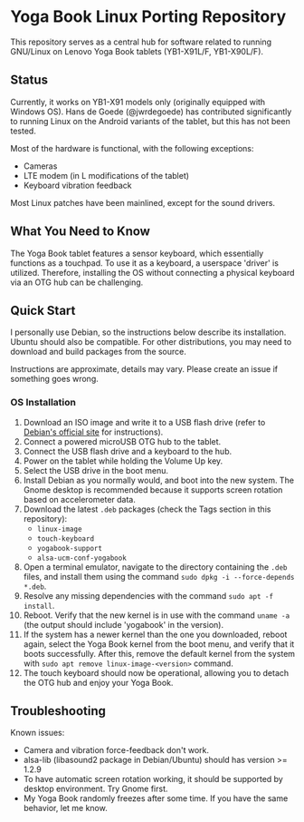 # Yoga Book Linux Porting Repository

This repository serves as a central hub for software related to running GNU/Linux
on Lenovo Yoga Book tablets (YB1-X91L/F, YB1-X90L/F).

## Status

Currently, it works on YB1-X91 models only (originally equipped with Windows
OS). Hans de Goede (@jwrdegoede) has contributed significantly to running Linux
on the Android variants of the tablet, but this has not been tested.

Most of the hardware is functional, with the following exceptions:
- Cameras
- LTE modem (in L modifications of the tablet)
- Keyboard vibration feedback

Most Linux patches have been mainlined, except for the sound drivers.

## What You Need to Know

The Yoga Book tablet features a sensor keyboard, which essentially functions as
a touchpad. To use it as a keyboard, a userspace 'driver' is utilized.
Therefore, installing the OS without connecting a physical keyboard via an OTG
hub can be challenging.

## Quick Start

I personally use Debian, so the instructions below describe its installation.
Ubuntu should also be compatible. For other distributions, you may need to
download and build packages from the source.

Instructions are approximate, details may vary. Please create an issue if
something goes wrong.

### OS Installation

1. Download an ISO image and write it to a USB flash drive (refer to
   [Debian's official site](https://debian.org/) for instructions).
2. Connect a powered microUSB OTG hub to the tablet.
3. Connect the USB flash drive and a keyboard to the hub.
4. Power on the tablet while holding the Volume Up key.
5. Select the USB drive in the boot menu.
6. Install Debian as you normally would, and boot into the new system. The
   Gnome desktop is recommended because it supports screen rotation based on
   accelerometer data.
7. Download the latest `.deb` packages (check the Tags section in this repository):
   - `linux-image`
   - `touch-keyboard`
   - `yogabook-support`
   - `alsa-ucm-conf-yogabook`
8. Open a terminal emulator, navigate to the directory containing the `.deb`
   files, and install them using the command `sudo dpkg -i --force-depends *.deb`.
9. Resolve any missing dependencies with the command `sudo apt -f install`.
10. Reboot. Verify that the new kernel is in use with the command `uname -a`
    (the output should include 'yogabook' in the version).
11. If the system has a newer kernel than the one you downloaded, reboot again,
    select the Yoga Book kernel from the boot menu, and verify that it boots
    successfully. After this, remove the default kernel from the system with
    `sudo apt remove linux-image-<version>` command.
12. The touch keyboard should now be operational, allowing you to detach
    the OTG hub and enjoy your Yoga Book.

## Troubleshooting

Known issues:
- Camera and vibration force-feedback don't work.
- alsa-lib (libasound2 package in Debian/Ubuntu) should has version >= 1.2.9
- To have automatic screen rotation working, it should be supported by desktop
  environment. Try Gnome first.
- My Yoga Book randomly freezes after some time. If you have the same behavior,
  let me know.

